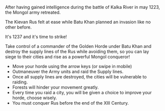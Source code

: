 After having gained intelligence during the battle of Kalka River in may 1223, the Mongol army retreated.

The Kievan Rus felt at ease while Batu Khan planned an invasion like no other before.

It's 1237 and it's time to strike!

Take control of a commander of the Golden Horde under Batu Khan and destroy the supply lines of the Rus while avoiding them, so you can lay siege to their cities and rise as a powerful Mongol conqueror!

- Move your horde using the arrow keys (or swipe in mobile)
- Outmaneuver the Army units and raid the Supply lines.
- Once all supply lines are destroyed, the cities will be vulnerable to raiding.
- Forests will hinder your movement greatly.
- Every time you raid a city, you will be given a choice to improve your horde, choose wisely.
- You must conquer Rus before the end of the XIII Century.
